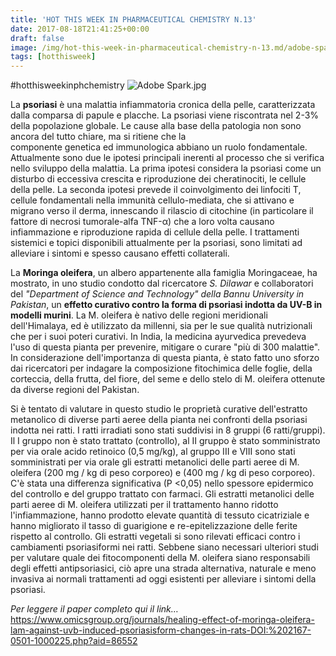 ```yaml
---
title: 'HOT THIS WEEK IN PHARMACEUTICAL CHEMISTRY N.13'
date: 2017-08-18T21:41:25+00:00
draft: false
image: /img/hot-this-week-in-pharmaceutical-chemistry-n-13.md/adobe-spark.jpg?w=509
tags: [hotthisweek]
---
```


#hotthisweekinphchemistry ![Adobe Spark.jpg](/img/hot-this-week-in-pharmaceutical-chemistry-n-13.md/adobe-spark.jpg?w=509)

La **psoriasi** è una malattia infiammatoria cronica della pelle, caratterizzata dalla comparsa di papule e placche. La psoriasi viene riscontrata nel 2-3% della popolazione globale. Le cause alla base della patologia non sono ancora del tutto chiare, ma si ritiene che la componente genetica ed immunologica abbiano un ruolo fondamentale. Attualmente sono due le ipotesi principali inerenti al processo che si verifica nello sviluppo della malattia. La prima ipotesi considera la psoriasi come un disturbo di eccessiva crescita e riproduzione dei cheratinociti, le cellule della pelle. La seconda ipotesi prevede il coinvolgimento dei linfociti T, cellule fondamentali nella immunità cellulo-mediata, che si attivano e migrano verso il derma, innescando il rilascio di citochine (in particolare il fattore di necrosi tumorale-alfa TNF-α) che a loro volta causano infiammazione e riproduzione rapida di cellule della pelle. I trattamenti sistemici e topici disponibili attualmente per la psoriasi, sono limitati ad alleviare i sintomi e spesso causano effetti collaterali.

La **Moringa oleifera**, un albero appartenente alla famiglia Moringaceae, ha mostrato, in uno studio condotto dal ricercatore _S. Dilawar_ e collaboratori del _"Department of Science and Technology" della Bannu University in Pakistan_, un **effetto curativo contro la forma di psoriasi indotta da UV-B in modelli murini**. La M. oleifera è nativo delle regioni meridionali dell'Himalaya, ed è utilizzato da millenni, sia per le sue qualità nutrizionali che per i suoi poteri curativi. In India, la medicina ayurvedica prevedeva l'uso di questa pianta per prevenire, mitigare o curare "più di 300 malattie". In considerazione dell'importanza di questa pianta, è stato fatto uno sforzo dai ricercatori per indagare la composizione fitochimica delle foglie, della corteccia, della frutta, del fiore, del seme e dello stelo di M. oleifera ottenute da diverse regioni del Pakistan.

Si è tentato di valutare in questo studio le proprietà curative dell'estratto metanolico di diverse parti aeree della pianta nei confronti della psoriasi indotta nei ratti. I ratti irradiati sono stati suddivisi in 8 gruppi (6 ratti/gruppi). Il I gruppo non è stato trattato (controllo), al II gruppo è stato somministrato per via orale acido retinoico (0,5 mg/kg), al gruppo III e VIII sono stati somministrati per via orale gli estratti metanolici delle parti aeree di M. oleifera (200 mg / kg di peso corporeo) e (400 mg / kg di peso corporeo). C'è stata una differenza significativa (P <0,05) nello spessore epidermico del controllo e del gruppo trattato con farmaci. Gli estratti metanolici delle parti aeree di M. oleifera utilizzati per il trattamento hanno ridotto l'infiammazione, hanno prodotto elevate quantità di tessuto cicatriziale e hanno migliorato il tasso di guarigione e re-epitelizzazione delle ferite rispetto al controllo. Gli estratti vegetali si sono rilevati efficaci contro i cambiamenti psoriasiformi nei ratti. Sebbene siano necessari ulteriori studi per valutare quale dei fitocomponenti della M. oleifera siano responsabili degli effetti antipsoriasici, ciò apre una strada alternativa, naturale e meno invasiva ai normali trattamenti ad oggi esistenti per alleviare i sintomi della psoriasi.

_Per leggere il paper completo qui il link…_ https://www.omicsgroup.org/journals/healing-effect-of-moringa-oleifera-lam-against-uvb-induced-psoriasisform-changes-in-rats-DOI:%202167-0501-1000225.php?aid=86552